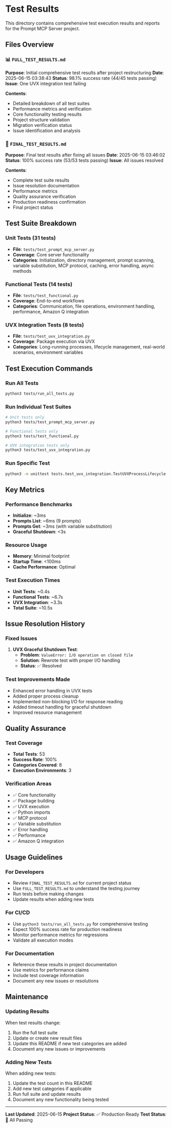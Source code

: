 # Test Results

This directory contains comprehensive test execution results and reports for the Prompt MCP Server project.

## Files Overview

### 📊 `FULL_TEST_RESULTS.md`
**Purpose**: Initial comprehensive test results after project restructuring
**Date**: 2025-06-15 03:38:43
**Status**: 98.1% success rate (44/45 tests passing)
**Issue**: One UVX integration test failing

**Contents**:
- Detailed breakdown of all test suites
- Performance metrics and verification
- Core functionality testing results
- Project structure validation
- Migration verification status
- Issue identification and analysis

### 🎉 `FINAL_TEST_RESULTS.md`
**Purpose**: Final test results after fixing all issues
**Date**: 2025-06-15 03:46:02
**Status**: 100% success rate (53/53 tests passing)
**Issue**: All issues resolved

**Contents**:
- Complete test suite results
- Issue resolution documentation
- Performance metrics
- Quality assurance verification
- Production readiness confirmation
- Final project status

## Test Suite Breakdown

### Unit Tests (31 tests)
- **File**: `tests/test_prompt_mcp_server.py`
- **Coverage**: Core server functionality
- **Categories**: Initialization, directory management, prompt scanning, variable substitution, MCP protocol, caching, error handling, async methods

### Functional Tests (14 tests)
- **File**: `tests/test_functional.py`
- **Coverage**: End-to-end workflows
- **Categories**: Communication, file operations, environment handling, performance, Amazon Q integration

### UVX Integration Tests (8 tests)
- **File**: `tests/test_uvx_integration.py`
- **Coverage**: Package execution via UVX
- **Categories**: Long-running processes, lifecycle management, real-world scenarios, environment variables

## Test Execution Commands

### Run All Tests
```bash
python3 tests/run_all_tests.py
```

### Run Individual Test Suites
```bash
# Unit tests only
python3 tests/test_prompt_mcp_server.py

# Functional tests only
python3 tests/test_functional.py

# UVX integration tests only
python3 tests/test_uvx_integration.py
```

### Run Specific Test
```bash
python3 -m unittest tests.test_uvx_integration.TestUVXProcessLifecycle.test_graceful_shutdown_on_stdin_close -v
```

## Key Metrics

### Performance Benchmarks
- **Initialize**: ~3ms
- **Prompts List**: ~6ms (9 prompts)
- **Prompts Get**: ~3ms (with variable substitution)
- **Graceful Shutdown**: <3s

### Resource Usage
- **Memory**: Minimal footprint
- **Startup Time**: <100ms
- **Cache Performance**: Optimal

### Test Execution Times
- **Unit Tests**: ~0.4s
- **Functional Tests**: ~6.7s
- **UVX Integration**: ~3.3s
- **Total Suite**: ~10.5s

## Issue Resolution History

### Fixed Issues
1. **UVX Graceful Shutdown Test**:
   - **Problem**: `ValueError: I/O operation on closed file`
   - **Solution**: Rewrote test with proper I/O handling
   - **Status**: ✅ Resolved

### Test Improvements Made
- Enhanced error handling in UVX tests
- Added proper process cleanup
- Implemented non-blocking I/O for response reading
- Added timeout handling for graceful shutdown
- Improved resource management

## Quality Assurance

### Test Coverage
- **Total Tests**: 53
- **Success Rate**: 100%
- **Categories Covered**: 8
- **Execution Environments**: 3

### Verification Areas
- ✅ Core functionality
- ✅ Package building
- ✅ UVX execution
- ✅ Python imports
- ✅ MCP protocol
- ✅ Variable substitution
- ✅ Error handling
- ✅ Performance
- ✅ Amazon Q integration

## Usage Guidelines

### For Developers
- Review `FINAL_TEST_RESULTS.md` for current project status
- Use `FULL_TEST_RESULTS.md` to understand the testing journey
- Run tests before making changes
- Update results when adding new tests

### For CI/CD
- Use `python3 tests/run_all_tests.py` for comprehensive testing
- Expect 100% success rate for production readiness
- Monitor performance metrics for regressions
- Validate all execution modes

### For Documentation
- Reference these results in project documentation
- Use metrics for performance claims
- Include test coverage information
- Document any new issues or resolutions

## Maintenance

### Updating Results
When test results change:
1. Run the full test suite
2. Update or create new result files
3. Update this README if new test categories are added
4. Document any new issues or improvements

### Adding New Tests
When adding new tests:
1. Update the test count in this README
2. Add new test categories if applicable
3. Run full suite and update results
4. Document any new functionality being tested

---

**Last Updated**: 2025-06-15
**Project Status**: ✅ Production Ready
**Test Status**: 🎉 All Passing
